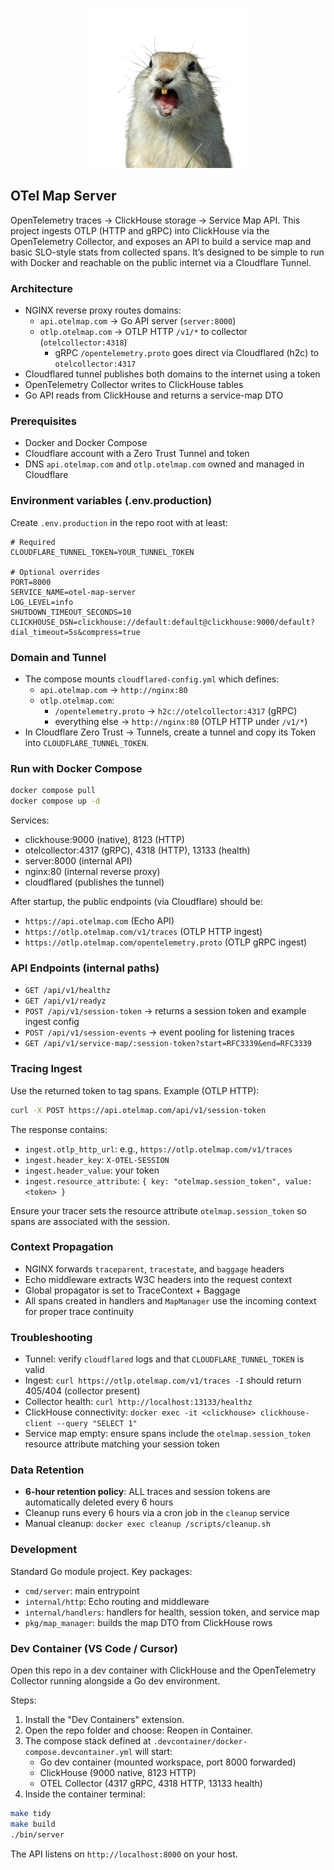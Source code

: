 

<p align="center">
  <img src="assets/otelmap.png" alt="OTELMAP" width="256" />
</p>

## OTel Map Server

OpenTelemetry traces → ClickHouse storage → Service Map API. This project ingests OTLP (HTTP and gRPC) into ClickHouse via the OpenTelemetry Collector, and exposes an API to build a service map and basic SLO-style stats from collected spans. It’s designed to be simple to run with Docker and reachable on the public internet via a Cloudflare Tunnel.

### Architecture
- NGINX reverse proxy routes domains:
  - `api.otelmap.com` → Go API server (`server:8000`)
  - `otlp.otelmap.com` → OTLP HTTP `/v1/*` to collector (`otelcollector:4318`)
    - gRPC `/opentelemetry.proto` goes direct via Cloudflared (h2c) to `otelcollector:4317`
- Cloudflared tunnel publishes both domains to the internet using a token
- OpenTelemetry Collector writes to ClickHouse tables
- Go API reads from ClickHouse and returns a service-map DTO

### Prerequisites
- Docker and Docker Compose
- Cloudflare account with a Zero Trust Tunnel and token
- DNS `api.otelmap.com` and `otlp.otelmap.com` owned and managed in Cloudflare

### Environment variables (.env.production)
Create `.env.production` in the repo root with at least:

```env
# Required
CLOUDFLARE_TUNNEL_TOKEN=YOUR_TUNNEL_TOKEN

# Optional overrides
PORT=8000
SERVICE_NAME=otel-map-server
LOG_LEVEL=info
SHUTDOWN_TIMEOUT_SECONDS=10
CLICKHOUSE_DSN=clickhouse://default:default@clickhouse:9000/default?dial_timeout=5s&compress=true
```

### Domain and Tunnel
- The compose mounts `cloudflared-config.yml` which defines:
  - `api.otelmap.com` → `http://nginx:80`
  - `otlp.otelmap.com`:
    - `/opentelemetry.proto` → `h2c://otelcollector:4317` (gRPC)
    - everything else → `http://nginx:80` (OTLP HTTP under `/v1/*`)
- In Cloudflare Zero Trust → Tunnels, create a tunnel and copy its Token into `CLOUDFLARE_TUNNEL_TOKEN`.

### Run with Docker Compose

```bash
docker compose pull
docker compose up -d
```

Services:
- clickhouse:9000 (native), 8123 (HTTP)
- otelcollector:4317 (gRPC), 4318 (HTTP), 13133 (health)
- server:8000 (internal API)
- nginx:80 (internal reverse proxy)
- cloudflared (publishes the tunnel)

After startup, the public endpoints (via Cloudflare) should be:
- `https://api.otelmap.com` (Echo API)
- `https://otlp.otelmap.com/v1/traces` (OTLP HTTP ingest)
- `https://otlp.otelmap.com/opentelemetry.proto` (OTLP gRPC ingest)

### API Endpoints (internal paths)
- `GET /api/v1/healthz`
- `GET /api/v1/readyz`
- `POST /api/v1/session-token` → returns a session token and example ingest config
- `POST /api/v1/session-events` → event pooling for listening traces
- `GET /api/v1/service-map/:session-token?start=RFC3339&end=RFC3339`

### Tracing Ingest
Use the returned token to tag spans. Example (OTLP HTTP):

```bash
curl -X POST https://api.otelmap.com/api/v1/session-token
```

The response contains:
- `ingest.otlp_http_url`: e.g., `https://otlp.otelmap.com/v1/traces`
- `ingest.header_key`: `X-OTEL-SESSION`
- `ingest.header_value`: your token
- `ingest.resource_attribute`: `{ key: "otelmap.session_token", value: <token> }`

Ensure your tracer sets the resource attribute `otelmap.session_token` so spans are associated with the session.

### Context Propagation
- NGINX forwards `traceparent`, `tracestate`, and `baggage` headers
- Echo middleware extracts W3C headers into the request context
- Global propagator is set to TraceContext + Baggage
- All spans created in handlers and `MapManager` use the incoming context for proper trace continuity

### Troubleshooting
- Tunnel: verify `cloudflared` logs and that `CLOUDFLARE_TUNNEL_TOKEN` is valid
- Ingest: `curl https://otlp.otelmap.com/v1/traces -I` should return 405/404 (collector present)
- Collector health: `curl http://localhost:13133/healthz`
- ClickHouse connectivity: `docker exec -it <clickhouse> clickhouse-client --query "SELECT 1"`
- Service map empty: ensure spans include the `otelmap.session_token` resource attribute matching your session token

### Data Retention
- **6-hour retention policy**: ALL traces and session tokens are automatically deleted every 6 hours
- Cleanup runs every 6 hours via a cron job in the `cleanup` service
- Manual cleanup: `docker exec cleanup /scripts/cleanup.sh`

### Development
Standard Go module project. Key packages:
- `cmd/server`: main entrypoint
- `internal/http`: Echo routing and middleware
- `internal/handlers`: handlers for health, session token, and service map
- `pkg/map_manager`: builds the map DTO from ClickHouse rows


### Dev Container (VS Code / Cursor)
Open this repo in a dev container with ClickHouse and the OpenTelemetry Collector running alongside a Go dev environment.

Steps:

1. Install the "Dev Containers" extension.
2. Open the repo folder and choose: Reopen in Container.
3. The compose stack defined at `.devcontainer/docker-compose.devcontainer.yml` will start:
   - Go dev container (mounted workspace, port 8000 forwarded)
   - ClickHouse (9000 native, 8123 HTTP)
   - OTEL Collector (4317 gRPC, 4318 HTTP, 13133 health)
4. Inside the container terminal:

```bash
make tidy
make build
./bin/server
```

The API listens on `http://localhost:8000` on your host.
